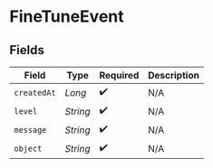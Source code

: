 # FineTuneEvent


## Fields

| Field              | Type               | Required           | Description        |
| ------------------ | ------------------ | ------------------ | ------------------ |
| `createdAt`        | *Long*             | :heavy_check_mark: | N/A                |
| `level`            | *String*           | :heavy_check_mark: | N/A                |
| `message`          | *String*           | :heavy_check_mark: | N/A                |
| `object`           | *String*           | :heavy_check_mark: | N/A                |